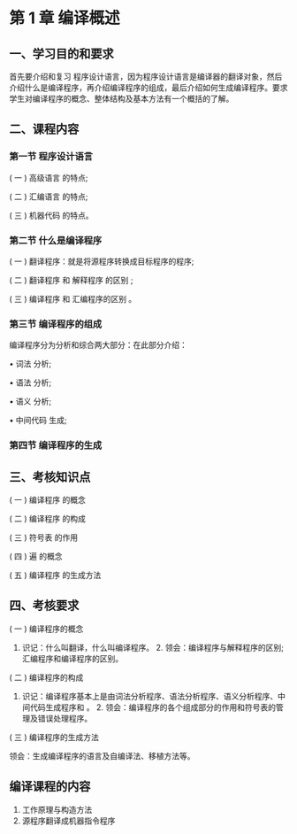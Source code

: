 #  第 1 章 编译概述



## 一、学习目的和要求

首先要介绍和复习 程序设计语言，因为程序设计语言是编译器的翻译对象，然后介绍什么是编译程序，再介绍编译程序的组成，最后介绍如何生成编译程序。要求学生对编译程序的概念、整体结构及基本方法有一个概括的了解。

## 二、课程内容

### 第一节 程序设计语言

( 一 ) 高级语言 的特点;

( 二 ) 汇编语言 的特点;

( 三 ) 机器代码 的特点。

### 第二节 什么是编译程序

( 一 ) 翻译程序：就是将源程序转换成目标程序的程序;

( 二 ) 翻译程序 和 解释程序 的区别 ;

( 三 ) 编译程序 和 汇编程序的区别 。

### 第三节 编译程序的组成

编译程序分为分析和综合两大部分：在此部分介绍：

• 词法 分析;

• 语法 分析;

• 语义 分析;

• 中间代码 生成;

### 第四节 编译程序的生成

## 三、考核知识点

( 一 ) 编译程序 的概念

( 二 ) 编译程序 的构成

( 三 ) 符号表 的作用

( 四 ) 遍 的概念

( 五 ) 编译程序 的生成方法

##  四、考核要求

( 一 ) 编译程序的概念

1. 识记：什么叫翻译，什么叫编译程序。 2. 领会：编译程序与解释程序的区别;汇编程序和编译程序的区别。



( 二 ) 编译程序的构成

1. 识记：编译程序基本上是由词法分析程序、语法分析程序、语义分析程序、中间代码生成程序和 。 2. 领会：编译程序的各个组成部分的作用和符号表的管理及错误处理程序。



( 三 ) 编译程序的生成方法

领会：生成编译程序的语言及自编译法、移植方法等。

##  编译课程的内容

1. 工作原理与构造方法
2. 源程序翻译成机器指令程序